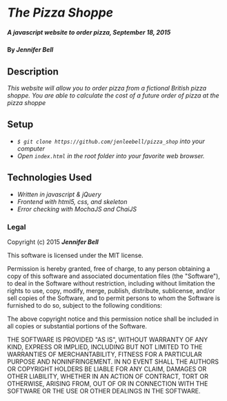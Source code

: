 # _The Pizza Shoppe_

##### _A javascript website to order pizza, September 18, 2015_

#### By _**Jennifer Bell**_

## Description

_This website will allow you to order pizza from a fictional British pizza shoppe. You are able to calculate the cost of a future order of pizza at the pizza shoppe_

## Setup

* _`$ git clone https://github.com/jenleebell/pizza_shop` into your computer_
* _Open `index.html` in the root folder into your favorite web browser._

## Technologies Used

* _Written in javascript & jQuery_
* _Frontend with html5, css, and skeleton_
* _Error checking with MochaJS and ChaiJS_

### Legal

Copyright (c) 2015 **_Jennifer Bell_**

This software is licensed under the MIT license.

Permission is hereby granted, free of charge, to any person obtaining a copy
of this software and associated documentation files (the "Software"), to deal
in the Software without restriction, including without limitation the rights
to use, copy, modify, merge, publish, distribute, sublicense, and/or sell
copies of the Software, and to permit persons to whom the Software is
furnished to do so, subject to the following conditions:

The above copyright notice and this permission notice shall be included in
all copies or substantial portions of the Software.

THE SOFTWARE IS PROVIDED "AS IS", WITHOUT WARRANTY OF ANY KIND, EXPRESS OR
IMPLIED, INCLUDING BUT NOT LIMITED TO THE WARRANTIES OF MERCHANTABILITY,
FITNESS FOR A PARTICULAR PURPOSE AND NONINFRINGEMENT. IN NO EVENT SHALL THE
AUTHORS OR COPYRIGHT HOLDERS BE LIABLE FOR ANY CLAIM, DAMAGES OR OTHER
LIABILITY, WHETHER IN AN ACTION OF CONTRACT, TORT OR OTHERWISE, ARISING FROM,
OUT OF OR IN CONNECTION WITH THE SOFTWARE OR THE USE OR OTHER DEALINGS IN
THE SOFTWARE.
